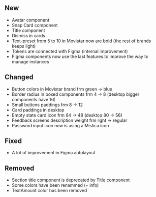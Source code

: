 ## New

- Avatar component
- Snap Card component
- Title component
- Dismiss in cards
- Text-preset from 5 to 10 in Movistar now are bold (the rest of brands keeps light)
- Tokens are connected with Figma (internal improvement)
- Figma components now use the last features to improve the way to manage instances

## Changed

- Button colors in Movistar brand frm green → blue
- Border radius in boxed components frm 4 → 8 (desktop bigger components have 16)
- Small buttons paddings frm 8 → 12
- Card paddings in desktop
- Empty state card icon frm 64 → 48 (desktop 80 → 56)
- Feedback screens description weight frm light → regular
- Password input icon now is using a Mística icon

## Fixed

- A lot of improvement in Figma autolayout

## Removed

- Section title component is deprecated by Title component
- Some colors have been renammed (+ info)
- TextAmount color has been removed
